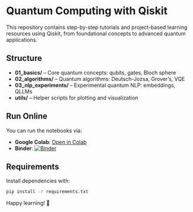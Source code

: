# Quantum Computing with Qiskit

This repository contains step-by-step tutorials and project-based learning resources using Qiskit, from foundational concepts to advanced quantum applications.

## Structure

- **01_basics/** – Core quantum concepts: qubits, gates, Bloch sphere
- **02_algorithms/** – Quantum algorithms: Deutsch-Jozsa, Grover’s, VQE
- **03_nlp_experiments/** – Experimental quantum NLP: embeddings, QLLMs
- **utils/** – Helper scripts for plotting and visualization

## Run Online

You can run the notebooks via:
- **Google Colab**: [Open in Colab](https://colab.research.google.com/github/ManasRanjan0280/quantum_computing_with_qiskit/blob/main/01_basics/qubits_and_gates.ipynb)
- **Binder**: [![Binder](https://mybinder.org/badge_logo.svg)](https://mybinder.org/v2/gh/advyay/quantum-computing-with-qiskit/HEAD)

## Requirements

Install dependencies with:
```bash
pip install -r requirements.txt
```

Happy learning! 🚀
